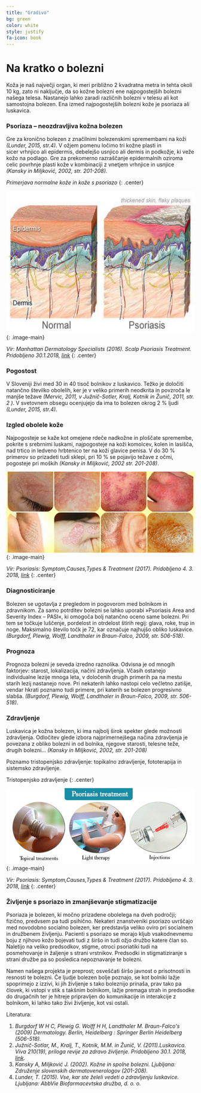```yaml
---
title: "Gradivo"
bg: green
color: white
style: justify
fa-icon: book
---
```


# Na kratko o bolezni

<!-- Tu pride seznam strokovnega gradiva ter predstavitev.-->

Koža je naš največji organ, ki meri približno 2 kvadratna metra in tehta okoli 10 kg, zato ni naključje, da so kožne bolezni  ene najpogostejših bolezni našega telesa. Nastanejo lahko zaradi različnih bolezni v telesu ali kot samostojna bolezen. Ena izmed najpogostejših bolezni kože je psoriaza ali luskavica.

### Psoriaza – neozdravljiva kožna bolezen
Gre za kronično bolezen z značilnimi bolezenskimi spremembami na koži _(Lunder, 2015, str.4)_. V ožjem pomenu ločimo tri kožne plasti in sicer vrhnjico ali epidermis, debelejšo usnjico ali dermis in podkožje, ki veže kožo na podlago. Gre za prekomerno razraščanje epidermalnih oziroma celic povrhnje plasti kože v kombinaciji z vnetjem vrhnjice in usnjice _(Kansky in Miljković, 2002, str. 201-208)._

_Primerjava normalne kože in kože s psoriazo_
{: .center}

![](assets/img/gradivo/koza_primerjava.jpg 'Primerjava normalne kože in kože s psoriazo'){: .image-main}

_Vir: Manhattan Dermatology Specialists (2016). Scalp Psoriasis Treatment. Pridobljeno 30.1.2018, [link](https://www.manhattandermatologistsnyc.com/scalp-psoriasis-treatment/)_
{: .center}

### Pogostost
V Sloveniji živi med 30 in 40 tisoč bolnikov z luskavico. Težko je določiti natančno številko obolelih, ker je v veliko primerih neodkrita in povzroča le manjše težave _(Mervic, 2011, v Južnič-Sotler, Kralj, Kotnik in Žunič, 2011, str. 2 )_. V svetovnem obsegu ocenjujejo da ima to bolezen okrog 2 % ljudi _(Lunder, 2015, str.4)_.

### Izgled obolele kože
Najpogosteje se kaže kot omejene rdeče nadkožne in ploščate spremembe, pokrite s srebrnimi luskami, najpogosteje na koži komolcev, kolen in lasišča, nad trtico in ledveno hrbtenico ter na koži glavice penisa. V do 30 % primerov so prizadeti tudi sklepi, pri 10 % se pojavijo težave z očmi, pogosteje pri moških _(Kansky in Miljković, 2002  str. 201-208)_.

![](assets/img/gradivo/izgled.jpg){: .image-main}

_Vir: Psoriasis: Symptom,Causes,Types & Treatment (2017). Pridobljeno 4. 3. 2018, [link](http://howtorelief.com/psoriasis-symptom-causes-treatment/)_
{: .center}

### Diagnosticiranje
Bolezen se ugotavlja z pregledom in pogovorom med  bolnikom in zdravnikom. Za samo potrditev bolezni se lahko uporabi »Psoriasis Area and Severity Index – PASI«, ki omogoča bolj natančno oceno same bolezni. Pri tem se točkuje luščenje, pordelost  in otrdelost štirih regij: glava, roke, trup in noge. Maksimalno število točk je 72, kar označuje najhujšo obliko luskavice. _(Burgdorf, Plewig, Wolff, Landthaler in Braun-Falco, 2009,  str. 506-518)_.

### Prognoza
Prognoza bolezni je seveda izredno raznolika. Odvisna je od mnogih faktorjev: starost, lokalizacija, načini zdravljenja. Včasih ostanejo individualne lezije mnoga leta, v določenih drugih primerih pa na mestu starih lezij nastanejo nove. Pri nekaterih lahko nastopi celo večletno zatišje, vendar hkrati poznamo tudi primere, pri katerih se bolezen progresivno slabša. _(Burgdorf, Plewig, Wolff, Landthaler in Braun-Falco, 2009,  str. 506-518)_.

### Zdravljenje
Luskavica je kožna bolezen, ki ima najbolj širok spekter glede možnosti zdravljenja. Odločitev glede izbora najprimernejšega načina zdravljenja je povezana z obliko bolezni in od bolnika, njegove starosti, telesne teže, drugih bolezni... _(Kansky in Miljković, 2002, str. 201-208)_

Poznamo tristopenjsko zdravljenje: topikalno zdravljenje, fototerapija in sistemsko zdravljenje.

Tristopenjsko zdravljenje
{: .center}

![](assets/img/gradivo/zdravljenje.jpg){: .image-main}

_Vir: Psoriasis: Symptom,Causes,Types & Treatment (2017). Pridobljeno 4. 3. 2018, [link](http://howtorelief.com/psoriasis-symptom-causes-treatment/)_
{: .center}

### Življenje s psoriazo in zmanjševanje stigmatizacije
Psoriaza je bolezen, ki močno prizadene obolelega na dveh področji; fizično, predvsem pa tudi psihično. Nekateri znanstveniki psoriazo uvrščajo med novodobno socialno bolezen, ker predstavlja veliko oviro pri socialnem in družbenem življenju. Pacienti s psoriazo se morajo kljub vsakodnevnemu boju z njihovo kožo bojevati tudi z širšo in tudi ožjo družbo katere član so. Naletijo na veliko predsodkov, stigme, otroci psoriatiki tudi na posmehovanje in žaljenje s strani vrstnikov. Predsodki in stigmatiziranje s strani družbe pa so posledica nepoznavanje te bolezni.

Namen našega projekta je preprost; osveščati širšo javnost o prisotnosti in resnosti te bolezni. Če ljudje bolezen bolje poznajo, se kot bolniki lažje spoprimejo z izzivi, ki jih življenje s tako boleznijo prinaša, prav tako pa človek, ki vstopi v stik s takšnim bolnikom, lažje premaga strah in predsodke do drugačnih ter je hitreje pripravljen do komunikacije in interakcije z bolnikom, ki lahko tako živi življenje, kot vsi ostali.

Literatura:

1. _Burgdorf W H C, Plewig G. Wolff H H, Landthaler M. Braun-Falco's (2009) Dermatology. Berlin, Heidelberg : Springer Berlin Heidelberg (506-518)._
2. _Južnič-Sotlar, M., Kralj, T., Kotnik, M.M. in Žunič, V. (2011).Luskavica. Viva 210(19), priloga revije za zdravo življenje. Pridobljeno 30.1. 2018, [link](http://www.drustvo-psoriatikov.si/images/VIVA_priloga_Luskavica.pdf)._
3. _Kansky A, Miljković J. (2002). Kožne in spolne bolezni. Ljubljana: Združenje slovenskih dermatovenerologov (201-208)._
4. _Lunder, T. (2015). Vse, kar ste želeli vedeti o zdravljenju luskavice. Ljubljana: AbbVie Biofarmacevtska družba, d. o. o._


